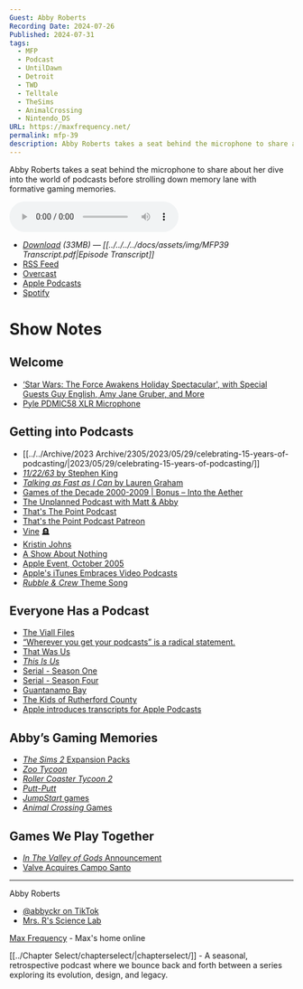 ```yaml
---
Guest: Abby Roberts
Recording Date: 2024-07-26
Published: 2024-07-31
tags:
  - MFP
  - Podcast
  - UntilDawn
  - Detroit
  - TWD
  - Telltale
  - TheSims
  - AnimalCrossing
  - Nintendo_DS
URL: https://maxfrequency.net/
permalink: mfp-39
description: Abby Roberts takes a seat behind the microphone to share about her dive into the world of podcasts before strolling down memory lane with formative gaming memories.
---
```

Abby Roberts takes a seat behind the microphone to share about her dive into the world of podcasts before strolling down memory lane with formative gaming memories.

<audio controls>
  <source src="https://traffic.libsyn.com/maxfrequency/MFP39_Final.mp3">
</audio>

- *[Download](https://traffic.libsyn.com/maxfrequency/MFP39_Final.mp3) (33MB)  — [[../../../../docs/assets/img/MFP39 Transcript.pdf|Episode Transcript]]*
- [RSS Feed](https://maxfrequency.libsyn.com/rss)
- [Overcast](https://overcast.fm/itunes1557043396)
- [Apple Podcasts](https://podcasts.apple.com/us/podcast/the-max-frequency-podcast/id1557043396)
- [Spotify](https://open.spotify.com/show/3W1LwBNmhZ6s5QmQViWXKn)
# Show Notes
## Welcome

- [‘Star Wars: The Force Awakens Holiday Spectacular', with Special Guests Guy English, Amy Jane Gruber, and More](https://daringfireball.net/thetalkshow/2015/12/31/ep-141)
- [Pyle PDMIC58 XLR Microphone](https://www.amazon.com/dp/B003GEBGA0)
## Getting into Podcasts

- [[../../Archive/2023 Archive/2305/2023/05/29/celebrating-15-years-of-podcasting/|2023/05/29/celebrating-15-years-of-podcasting/]]
- [*11/22/63* by Stephen King](https://stephenking.com/works/novel/11-22-63.html)
- [*Talking as Fast as I Can* by Lauren Graham](https://www.penguinrandomhouse.com/books/541241/talking-as-fast-as-i-can-by-lauren-graham/)
- [Games of the Decade 2000-2009 | Bonus – Into the Aether](https://intothecast.transistor.fm/episodes/games-of-the-decade-2000-2009-bonus)
- [The Unplanned Podcast with Matt & Abby](https://www.youtube.com/@UnplannedPodcast)
- [That's The Point Podcast](https://bio.site/thatsthepoint)
- [That's the Point Podcast Patreon](https://www.patreon.com/thatsthepoint)
- [Vine](https://en.wikipedia.org/wiki/Vine_(service)) 🪦
- [Kristin Johns](https://www.youtube.com/channel/UC3fgv-ejI64Gw3FzastFIpw)
- [A Show About Nothing](https://youtube.com/watch?v=tSEEInFN_bY)
- [Apple Event, October 2005](https://www.youtube.com/watch?v=Sai2P6B7sys&t=808s)
- [Apple's iTunes Embraces Video Podcasts](https://www.wsj.com/articles/SB112674554906441311)
- [*Rubble & Crew* Theme Song](https://youtube.com/watch?v=JdzbuE4fVJU)
## Everyone Has a Podcast

- [The Viall Files](https://www.viallfiles.com)
- [“Wherever you get your podcasts” is a radical statement.](https://www.anildash.com/2024/02/06/wherever-you-get-podcasts/)
- [That Was Us](https://www.youtube.com/@ThatWasUs)
- *[This Is Us](https://en.wikipedia.org/wiki/This_Is_Us)*
- [Serial - Season One](https://serialpodcast.org/season-one)
- [Serial - Season Four](https://www.nytimes.com/interactive/2024/podcasts/serial-season-four-guantanamo.html)
- [Guantanamo Bay](https://en.wikipedia.org/wiki/Guantanamo_Bay_detention_camp)
- [The Kids of Rutherford County](https://www.nytimes.com/2023/10/19/podcasts/serial-kids-rutherford-county.html)
- [Apple introduces transcripts for Apple Podcasts](https://www.apple.com/newsroom/2024/03/apple-introduces-transcripts-for-apple-podcasts/#:~:text=With%20transcripts%2C%20users%20can%20read,it%20easy%20to%20follow%20along.)

## Abby’s Gaming Memories

- [*The Sims 2* Expansion Packs](https://en.wikipedia.org/wiki/The_Sims_2#Expansion_packs)
- *[Zoo Tycoon](https://en.wikipedia.org/wiki/Zoo_Tycoon)*
- *[Roller Coaster Tycoon 2](https://en.wikipedia.org/wiki/RollerCoaster_Tycoon_2)*
- *[Putt-Putt](https://en.wikipedia.org/wiki/Putt-Putt_(series))*
- [*JumpStart* games](https://en.wikipedia.org/wiki/JumpStart)
- [*Animal Crossing* Games](https://en.wikipedia.org/wiki/Animal_Crossing#Development)
## Games We Play Together

- [*In The Valley of Gods* Announcement](https://youtube.com/watch?v=UOoKPN2KPhg)
- [Valve Acquires Campo Santo](https://www.polygon.com/2018/4/21/17266690/valve-campo-santo-firewatch-steam)

---

Abby Roberts
- [@abbyckr on TikTok](https://www.tiktok.com/@abbyckr)
- [Mrs. R's Science Lab](https://www.youtube.com/@MrsRsScienceLab)

[Max Frequency](https://www.maxfrequency.net/) - Max's home online 

[[../Chapter Select/chapterselect/|chapterselect/]] - A seasonal, retrospective podcast where we bounce back and forth between a series exploring its evolution, design, and legacy.